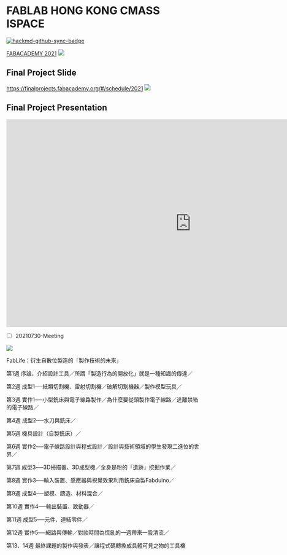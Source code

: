 # FABLAB HONG KONG CMASS ISPACE

[![hackmd-github-sync-badge](https://hackmd.io/O_lG6GkcSHKfJ3qhJjbSbw/badge)](https://hackmd.io/O_lG6GkcSHKfJ3qhJjbSbw)

[FABACADEMY 2021](http://fabacademy.org/2021/)
![](https://i.imgur.com/UKukmDr.jpg)

## Final Project Slide
https://finalprojects.fabacademy.org/#/schedule/2021
 ![](https://i.imgur.com/7MydKnX.jpg)
 
## Final Project Presentation

<iframe width="962" height="541" src="https://www.youtube.com/embed/6NObGBQTdjc" title="YouTube video player" frameborder="0" allow="accelerometer; autoplay; clipboard-write; encrypted-media; gyroscope; picture-in-picture" allowfullscreen></iframe>



- [ ] 20210730-Meeting

![](https://i.imgur.com/sAncE3w.jpg)

 	
FabLife：衍生自數位製造的「製作技術的未來」

第1週 序論、介紹設計工具／所謂「製造行為的開放化」就是一種知識的傳達／

第2週 成型1──紙類切割機、雷射切割機／破解切割機器／製作模型玩具／

第3週 實作1──小型銑床與電子線路製作／為什麼要從頭製作電子線路／逃離禁箱的電子線路／

第4週 成型2──水刀與銑床／

第5週 機具設計（自製銑床）／

第6週 實作2──電子線路設計與程式設計／設計與藝術領域的學生發現二進位的世界／

第7週 成型3──3D掃描器、3D成型機／全身是粉的「遺跡」挖掘作業／

第8週 實作3──輸入裝置、感應器與視覺效果利用銑床自製Fabduino／

第9週 成型4──塑模、鑄造、材料混合／

第10週  實作4──輸出裝置、致動器／

第11週  成型5──元件、連結零件／

第12週  實作5──網路與傳輸／對談時間為慌亂的一週帶來一股清流／

第13、14週  最終課題的製作與發表／讓程式碼轉換成具體可見之物的工具機
 

 
 

